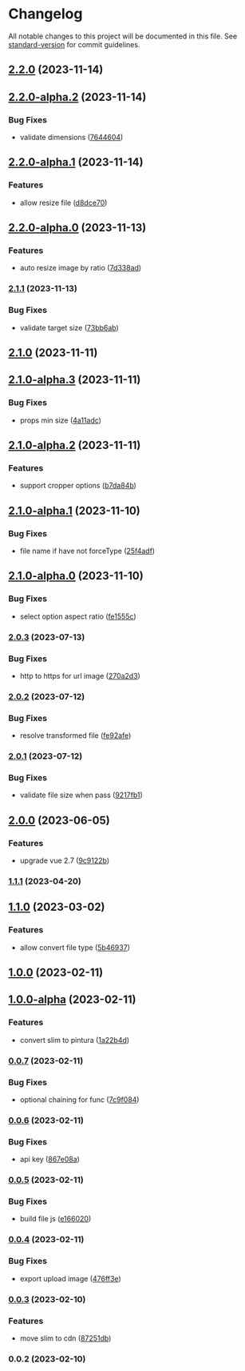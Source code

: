 # Changelog

All notable changes to this project will be documented in this file. See [standard-version](https://github.com/conventional-changelog/standard-version) for commit guidelines.

## [2.2.0](https://github.com/vuthanhbayit/upload-image/compare/v2.2.0-alpha.2...v2.2.0) (2023-11-14)

## [2.2.0-alpha.2](https://github.com/vuthanhbayit/upload-image/compare/v2.2.0-alpha.1...v2.2.0-alpha.2) (2023-11-14)


### Bug Fixes

* validate dimensions ([7644604](https://github.com/vuthanhbayit/upload-image/commit/76446047ba19ae43e0305329f2cfbf537256e42c))

## [2.2.0-alpha.1](https://github.com/vuthanhbayit/upload-image/compare/v2.2.0-alpha.0...v2.2.0-alpha.1) (2023-11-14)


### Features

* allow resize file ([d8dce70](https://github.com/vuthanhbayit/upload-image/commit/d8dce7062a08f0332cae118c363f12d22518f740))

## [2.2.0-alpha.0](https://github.com/vuthanhbayit/upload-image/compare/v2.1.1...v2.2.0-alpha.0) (2023-11-13)


### Features

* auto resize image by ratio ([7d338ad](https://github.com/vuthanhbayit/upload-image/commit/7d338ad95961e08db6441659fd5ef7aa2f96ec6b))

### [2.1.1](https://github.com/vuthanhbayit/upload-image/compare/v2.1.0...v2.1.1) (2023-11-13)


### Bug Fixes

* validate target size ([73bb6ab](https://github.com/vuthanhbayit/upload-image/commit/73bb6ab50637d9ab657da132ebb1f7876b9077eb))

## [2.1.0](https://github.com/vuthanhbayit/upload-image/compare/v2.1.0-alpha.3...v2.1.0) (2023-11-11)

## [2.1.0-alpha.3](https://github.com/vuthanhbayit/upload-image/compare/v2.1.0-alpha.2...v2.1.0-alpha.3) (2023-11-11)


### Bug Fixes

* props min size ([4a11adc](https://github.com/vuthanhbayit/upload-image/commit/4a11adc42f886e86c1935895f712bc0190ecd57f))

## [2.1.0-alpha.2](https://github.com/vuthanhbayit/upload-image/compare/v2.1.0-alpha.1...v2.1.0-alpha.2) (2023-11-11)


### Features

* support cropper options ([b7da84b](https://github.com/vuthanhbayit/upload-image/commit/b7da84baf987d2caa4ac552c3b72afa1997e2cb0))

## [2.1.0-alpha.1](https://github.com/vuthanhbayit/upload-image/compare/v2.1.0-alpha.0...v2.1.0-alpha.1) (2023-11-10)


### Bug Fixes

* file name if have not forceType ([25f4adf](https://github.com/vuthanhbayit/upload-image/commit/25f4adfc9dc4826397a1beac0c0aa9697fa19c4c))

## [2.1.0-alpha.0](https://github.com/vuthanhbayit/upload-image/compare/v2.0.3...v2.1.0-alpha.0) (2023-11-10)


### Bug Fixes

* select option aspect ratio ([fe1555c](https://github.com/vuthanhbayit/upload-image/commit/fe1555cb384a9ef1b82bde15dffe98a433895d40))

### [2.0.3](https://github.com/vuthanhbayit/upload-image/compare/v2.0.2...v2.0.3) (2023-07-13)


### Bug Fixes

* http to https for url image ([270a2d3](https://github.com/vuthanhbayit/upload-image/commit/270a2d37660dfb0b927b486841bbf6596e1292da))

### [2.0.2](https://github.com/vuthanhbayit/upload-image/compare/v2.0.1...v2.0.2) (2023-07-12)


### Bug Fixes

* resolve transformed file ([fe92afe](https://github.com/vuthanhbayit/upload-image/commit/fe92afefd90bfda1067714e7dcd5ce658ae3c140))

### [2.0.1](https://github.com/vuthanhbayit/upload-image/compare/v2.0.0...v2.0.1) (2023-07-12)


### Bug Fixes

* validate file size when pass ([9217fb1](https://github.com/vuthanhbayit/upload-image/commit/9217fb1e220710d4624c91510ee40468480857ee))

## [2.0.0](https://github.com/vuthanhbayit/upload-image/compare/v1.1.1...v2.0.0) (2023-06-05)


### Features

* upgrade vue 2.7 ([9c9122b](https://github.com/vuthanhbayit/upload-image/commit/9c9122b69b425e5f399367b9810f27581a074764))

### [1.1.1](https://github.com/vuthanhbayit/upload-image/compare/v1.1.0...v1.1.1) (2023-04-20)

## [1.1.0](https://github.com/vuthanhbayit/upload-image/compare/v1.0.0...v1.1.0) (2023-03-02)


### Features

* allow convert file type ([5b46937](https://github.com/vuthanhbayit/upload-image/commit/5b46937e34fa86aef0d0ea534a48aeca1ba261b9))

## [1.0.0](https://github.com/vuthanhbayit/upload-image/compare/v1.0.0-alpha...v1.0.0) (2023-02-11)

## [1.0.0-alpha](https://github.com/vuthanhbayit/upload-image/compare/v0.0.7...v1.0.0-alpha) (2023-02-11)


### Features

* convert slim to pintura ([1a22b4d](https://github.com/vuthanhbayit/upload-image/commit/1a22b4dc12c37ba732ec595b9fdfeb7aae26c770))

### [0.0.7](https://github.com/vuthanhbayit/upload-image/compare/v0.0.6...v0.0.7) (2023-02-11)


### Bug Fixes

* optional chaining for func ([7c9f084](https://github.com/vuthanhbayit/upload-image/commit/7c9f084e43dbb3a3d696c3117b9170c5f094fe6c))

### [0.0.6](https://github.com/vuthanhbayit/upload-image/compare/v0.0.5...v0.0.6) (2023-02-11)


### Bug Fixes

* api key ([867e08a](https://github.com/vuthanhbayit/upload-image/commit/867e08a052958bc33a1ef68d7fa592dcfbb7df78))

### [0.0.5](https://github.com/vuthanhbayit/upload-image/compare/v0.0.4...v0.0.5) (2023-02-11)


### Bug Fixes

* build file js ([e166020](https://github.com/vuthanhbayit/upload-image/commit/e166020b7f1dbcb7c29e86cdc1323cd7e4b0c0ad))

### [0.0.4](https://github.com/vuthanhbayit/upload-image/compare/v0.0.3...v0.0.4) (2023-02-11)


### Bug Fixes

* export upload image ([476ff3e](https://github.com/vuthanhbayit/upload-image/commit/476ff3e823e085e94d22791de36a1c08b5282971))

### [0.0.3](https://github.com/vuthanhbayit/upload-image/compare/v0.0.2...v0.0.3) (2023-02-10)


### Features

* move slim to cdn ([87251db](https://github.com/vuthanhbayit/upload-image/commit/87251db3275f5f4c2d942b0601146ab4398ff41c))

### 0.0.2 (2023-02-10)
